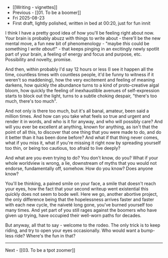 - [[Writing - vignettes]]
- Previous - [[01. To be a boomer]]
- Fri 2025-08-23
- First draft, lightly polished, written in bed at 00:20, just for fun innit

I think I have a pretty good idea of how you'll be feeling right about now. Your brain is probably abuzz with things to write about - there'll be the new mental move, a fun new bit of phenomenology - "maybe *this* could be something I *write about*!" - that keeps pinging in an excitingly newly spotlit part of your brain, a feeling of energy and focus and purpose, etc. Possibility and novelty, promise.

And then, within probably I'd say 12 hours or less (I see it happen all the time, countless times with countless people, it'd be funny to witness if it weren't so maddening), how the very excitement and feeling of meaning darkens, how quickly the abundance turns to a kind of proto-creative algal bloom, how quickly the feeling of inexhaustible avenues of self-expression starts to block out the light, turns to a subtle choking despair, "there's too much, there's too much". 

And not only is there too much, but it's all banal, amateur, been said a million times. And how can you take what feels so true and urgent and render it in words, and who is it for anyway, and who will possibly care? And will you ever be excellent at anything, known for anything, as isn't that the point of all this, to discover that one thing that you were made to do, and do it better than it has been done before? And what if that thing never comes, what if you miss it, what if you're missing it right now by spreading yourself too thin, or being too cautious, too afraid to live deeply?

And what are you even trying to do? You don't know, do you? What if your whole worldview is wrong, a lie, downstream of myths that you would not endorse, fundamentally off, somehow. How do you know? Does anyone know?

You'll be thinking, a pained smile on your face, a smile that doesn't reach your eyes, how the fact that your second writeup went existential this quickly does not seem to bode well. Here we go, another abortive project, the only difference being that the hopelessness arrives faster and faster with each new cycle, the naiveté long gone, you've burned yourself too many times. And yet part of you still rages against the boomers who have given up trying, have occupied their well-worn paths for decades. 

But anyway, all that to say - welcome to the rodeo. The only trick is to keep riding, and try to open your eyes occasionally. Who would want a bump-less ride? Where's the fun in that?

---

Next - [[03. To be a tpot zoomer]]